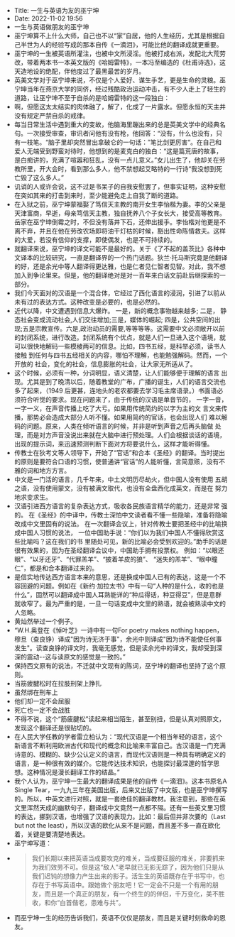 - Title: 一生与英语为友的巫宁坤
- Date: 2022-11-02 19:56
- 一生与英语做朋友的巫宁坤
- 巫宁坤算不上什么大师，自己也不以“家”自居，他的人生经历，尤其是根据自己半世为人的经验写成的那本自传《一滴泪》，可能比他的翻译成就更重要。
- 巫宁坤的一生被英语所灌注，也被中文所浸淫。他被打成右派，发配北大荒劳改，带着两本书一本英文版的《哈姆雷特》，一本冯至编选的《杜甫诗选》，这天造地设的绝配，伴他度过了最黑最苦的岁月。
- 英美文学对于巫宁坤来说，不仅是个人爱好、谋生手艺，更是生命的灵粮。巫宁坤当年在燕京大学的同侪，经过残酷政治运动冲击，有不少人走上了轻生的道路，让巫宁坤不至于自杀的是哈姆雷特的这一段独白：
- 啊，但愿这太太结实的肉体融了，解了，化成了一片露水。但愿永恒的天主并没有规定严禁自杀的戒律。
- 每当日常生活中遇到重大的变故，他脑海里蹦出来的总是英美文学中的经典名句。一次接受审查，审讯者问他有没有枪，他回答：“没有，什么也没有，只有一枝笔。“脑子里却突然冒出拿破仑的一句话：”笔比剑更厉害“。在自己和爱人无端受到野蛮对待时，他想到的是麦克白的独白：“这是篇荒唐的故事，是白痴讲的，充满了喧嚣和狂乱，没有一点儿意义。”女儿出生了，他却关在劳教所里，开大会时，看到那么多人，他不禁想起艾略特的一行诗“我没想到死亡毁了这么多人。”
- 讥诮的人或许会说，这不过是书呆子的自我安慰罢了，但事实证明，这种安慰在突如其来的打击到来时，至少能避免走上自我了断的道路。
- 在入狱之前，巫宁坤蒙福娶了笃信天主教的南开女生李怡楷为妻。李的父亲是天津富商，早逝，母亲笃信天主教，独自抚养八个子女长大，接受高等教育。岳家在巫宁坤倒霉之时，不但没有落井下石，还伸出援手。李怡楷对他更是不离不弃，并且在他在劳改农场即将油干灯枯的时候，豁出性命陈情救夫。这样的大爱，若没有信仰的支撑，即使偶发，也是不可持续的。
- 就翻译来说，巫宁坤的译文可能不是最好的。关于《了不起的盖茨比》各种中文译本的比较研究，一直是翻译界的一个热门话题。狄兰·托马斯究竟是他翻译的好，还是余光中等人翻译得更达雅，也是仁者见仁智者见智。对此，我不想加入到争论里来。但是，他的翻译绝对是对一百年来白话文前赴后继探索的一部分。
- 我们今天面对的汉语是一个混合体，它经过了西化语言的浸润，引进了以前从未有过的表达方式。这种改变是必要的，也是必然的。
- 近代以降，中文遭遇到信息大爆炸。 一是，新的概念事物越来越多; 二是， 静态社会变成流动社会,人们交往增加;三是，媒体的崛起; 四是，公共空间的出 现;五是宗教宣传。六是,政治动员的需要,等等等等。这需要中文必须敞开以前 的封闭系统，进行改造。封闭系统有个优点，就是人们一旦进入这个语境，就可以很快地解码一些模棱两可的信息。比如，四书五经，是科举必须，读书人接触 到任何与四书五经相关的内容，哪怕不理解，也能勉强解码。然而，一个开放的 社会，变化的社会，信息膨胀的社会，让大家无所适从了。
- 这个时候，必须有一种，分词明显，语义清楚，让人们能够便于理解的语言 出现。尤其是到了晚清以后，随着教堂的广布，广播的诞生，人们的语言交流也 多了起来，（1949 后更甚，连地头的老农都要去学习毛主席语录。）书面语必须符合听觉的要求。现在问题来了，由于传统的汉语是单音节的， 一字一音，一字一义，在声音传播上吃了大亏。如果用传统简约的以字为主的文 言文来传播，那势必会造成大部分人听不懂。如果用简约的官话，也会出现人们 难以解码的问题。原来，人类在倾听语言的时候，并非是听到声音之后再头脑做 处理，而是对方声音没说出来就在大脑中进行预处理。人们会根据谈话的语境， 出现的提示词，来迅速预测判断下面对方将要说什么，这样才能听得懂。
- 传教士在狄考文等人领导下，开始了“官话”和合本《圣经》的翻译。当时提出的原则是要符合口语的习惯，使普通讲“官话”的人能听懂，言简意赅，没有不雅的词和地方方言。
- 中文是一门活的语言，几千年来，中土文明历尽劫火，但中国人没有使用 五胡之语，没有使用蒙文，没有被满文取代，也没有全盘西化成英文，而是在 努力地求变求生。
- 汉语引进西方语言的复杂表达方式，吸收各民族语言精华的能力，还是非常 强的。 在《圣经》的中译中，传教士深怕中文读者看不懂一些隐喻，准备将隐喻 改成中文里固有的说法。 在一次翻译会议上，针对传教士要把圣经中的比喻换成中国人习惯的说法， 一位中国助手说：“你们以为我们中国人不懂得欣赏这些比喻吗？这在我们的书 里随处可见，新的比喻必会受到欢迎的。”助手的话是很有效果的，因为在圣经翻译会议中，中国助手拥有投票权。 例如：“以眼还眼”、“以牙还牙”、“代罪羔羊”、“披着羊皮的狼”、 “迷失的羔羊”、“眼中瞳仁”，都是和合本翻译过来的。
- 是信实地传达西方语言本来的意思，还是换成中国人已有的表达，这是一个不容回避的问题。例如在《新约·加拉太书》中有一句“人种的是什么，收的也是什么”，固然可以翻译成中国人耳熟能详的“种瓜得话，种豆得豆”，但是意群就收窄了。最为严重的是，一旦一句话变成中文里的熟语，就会被熟读中文的人忽略。
- 黄灿然举过一个例子。
- “W.H.奥登在《悼叶芝》一诗中有一句For poetry makes nothing happen，穆旦（查良铮）译成"因为诗无济于事"，余光中则译成"因为诗不能使任何事发生"。读查良铮的译文时，我毫无感觉，但是读余光中的译文，我却受到深深的震动--这与读原文的感觉是一致的。”
- 保持西文原有的说法，不迁就中文现有的陈词，巫宁坤的翻译也坚持了这个原则。
- 当筋疲腱松时在拉肢刑架上挣扎
- 虽然绑在刑车上
- 他们却一定不会屈服
- 死亡也一定不会战胜
- 不得不说，这个“筋疲腱松”读起来相当陌生，甚至别扭，但是认真对照原文，发现这个翻译还是很贴切的。
- 在人民大学任教的学者雷立柏认为：“现代汉语是一个相当年轻的语言，这个新语言不断利用欧洲古代和现代的概念和比喻来丰富自己。古汉语是一门充满诗意的、模糊的、缺少公认定义的语言，而现代汉语则是一种具有明确定义的语言，是一种很有效的媒介。它能传达技术知识，也能探讨最深邃的哲学思想。这种情况是漫长翻译工作的结晶。”
- 我个人认为，巫宁坤一生最大的翻译成果是他的自传《一滴泪》。这本书原名A Single Tear，一九九三年在美国出版，后来又出版了中文版，也是巫宁坤撰写的。所以，中英文进行对照，就是一套绝佳的翻译教材。我注意到，那些在英文里浑然天成的幽默句子，翻译成中文竟然一点都不隔。还有一些英文里习惯的表达，挪到汉语，也增强了汉语的表现力。比如：最后但并非次要的（Last but not the least），所以汉语的欧化从来不是问题，而且差不多一直在欧化着，关键是要清楚地表达。
- 巫宁坤写道：
- > 我们长期以来把英语当成要攻克的难关，当成要征服的难关，非要抓来为我们效劳不可。但是这“敌人”老早就已无影无踪了，因为他们只是从我们迟钝的想像力产生出来的影子。活生生的英语既存在于书写中，也存在于书写英语中。跟她做个朋友吧！它一定会不只是一个有用的朋友，而且是一个真正的朋友，有一个终生的的伴侣，千万变化，美不胜收，和你“白首偕老，患难与共”。
- 而巫宁坤一生的经历告诉我们，英语不仅仅是朋友，而且是关键时刻救命的恩友。
